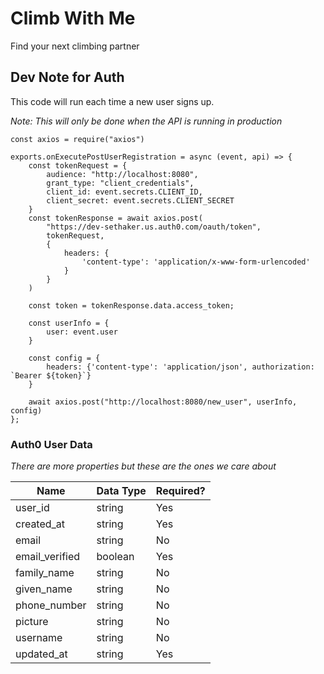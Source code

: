 # Climb With Me

Find your next climbing partner

## Dev Note for Auth

This code will run each time a new user signs up.

_Note: This will only be done when the API is running in production_

```
const axios = require("axios")

exports.onExecutePostUserRegistration = async (event, api) => {
    const tokenRequest = {
        audience: "http://localhost:8080",
        grant_type: "client_credentials",
        client_id: event.secrets.CLIENT_ID,
        client_secret: event.secrets.CLIENT_SECRET
    }
    const tokenResponse = await axios.post(
        "https://dev-sethaker.us.auth0.com/oauth/token",
        tokenRequest,
        {
            headers: {
                'content-type': 'application/x-www-form-urlencoded'
            }
        }
    )

    const token = tokenResponse.data.access_token;

    const userInfo = {
        user: event.user
    }

    const config = {
        headers: {'content-type': 'application/json', authorization: `Bearer ${token}`}
    }

    await axios.post("http://localhost:8080/new_user", userInfo, config)
};

```

### Auth0 User Data

_There are more properties but these are the ones we care about_

| Name           | Data Type | Required? |
| -------------- | --------- | --------- |
| user_id        | string    | Yes       |
| created_at     | string    | Yes       |
| email          | string    | No        |
| email_verified | boolean   | Yes       |
| family_name    | string    | No        |
| given_name     | string    | No        |
| phone_number   | string    | No        |
| picture        | string    | No        |
| username       | string    | No        |
| updated_at     | string    | Yes       |
